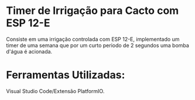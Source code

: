 # Timer de Irrigação para Cacto com ESP 12-E

Consiste em uma irrigação controlada com ESP 12-E, implementado um timer de uma semana que por um curto periodo de 2 segundos uma bomba d'água é acionada.

# Ferramentas Utilizadas:

  Visual Studio Code/Extensão PlatformIO.









